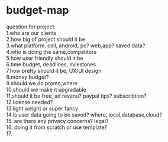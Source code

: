 # budget-map

question for project:  
1.who are our clients  
2.how big of project should it be  
3.what platform. cell, android, pc? web,app? saved data?    
4.who is doing the same,competitors  
5.how user friendly should it be  
6.time budget, deadlines, milestones  
7.how pretty should it be, UX/UI design  
8.money budget?  
9.should we do promo,where   
10.should we make it upgradable  
11.should it be free, ad revenu? paypal tips? subscribtion?    
12.license needed?  
13.light weight or super fancy  
14.is user data going to be saved? where, local,database,cloud?  
15. are there any privacy concerns? legal?  
16. doing it from scratch or use template?  
17. 
